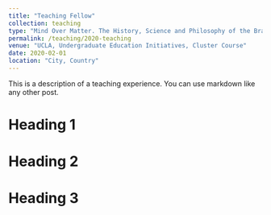 ```yaml
---
title: "Teaching Fellow"
collection: teaching
type: "Mind Over Matter. The History, Science and Philosophy of the Brain"
permalink: /teaching/2020-teaching
venue: "UCLA, Undergraduate Education Initiatives, Cluster Course"
date: 2020-02-01
location: "City, Country"
---
```


This is a description of a teaching experience. You can use markdown like any other post.

Heading 1
======

Heading 2
======

Heading 3
======
